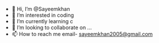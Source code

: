 - 👋 Hi, I’m @Sayeemkhan
- 👀 I’m interested in coding
- 🌱 I’m currently learning c 
- 💞️ I’m looking to collaborate on ...
- 📫 How to reach me email- sayeemkhan2005@gmail.com

<!---
Sayeemkhan/Sayeemkhan is a ✨ special ✨ repository because its `README.md` (this file) appears on your GitHub profile.
You can click the Preview link to take a look at your changes.
--->
